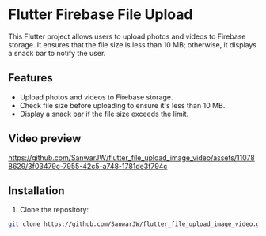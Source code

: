 # Flutter Firebase File Upload

This Flutter project allows users to upload photos and videos to Firebase storage. It ensures that the file size is less than 10 MB; otherwise, it displays a snack bar to notify the user.

## Features

- Upload photos and videos to Firebase storage.
- Check file size before uploading to ensure it's less than 10 MB.
- Display a snack bar if the file size exceeds the limit.

## Video preview
https://github.com/SanwarJW/flutter_file_upload_image_video/assets/110788629/3f03479c-7955-42c5-a748-1781de3f794c



## Installation

1. Clone the repository:

```bash
git clone https://github.com/SanwarJW/flutter_file_upload_image_video.git
